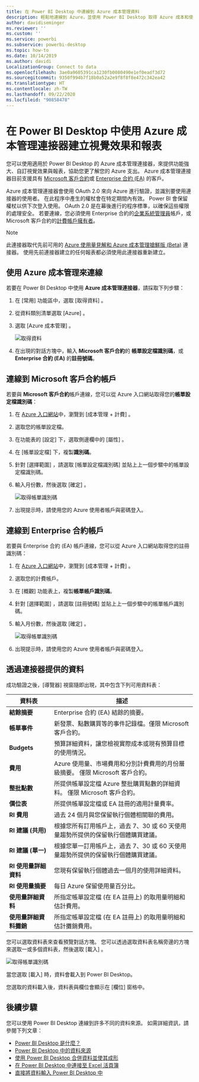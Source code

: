 ```yaml
---
title: 在 Power BI Desktop 中連線到 Azure 成本管理資料
description: 輕鬆地連線到 Azure，並使用 Power BI Desktop 取得 Azure 成本和使用方式相關見解
author: davidiseminger
ms.reviewer: ''
ms.custom: ''
ms.service: powerbi
ms.subservice: powerbi-desktop
ms.topic: how-to
ms.date: 10/14/2019
ms.author: davidi
LocalizationGroup: Connect to data
ms.openlocfilehash: 3ae0a9605391ca1230fb0080490e1ef0eadf3d72
ms.sourcegitcommit: 9350f994b7f18b0a52a2e9f8f8f8e472c342ea42
ms.translationtype: HT
ms.contentlocale: zh-TW
ms.lasthandoff: 09/22/2020
ms.locfileid: "90858478"
---
```

# <a name="create-visuals-and-reports-with-the-azure-cost-management-connector-in-power-bi-desktop"></a>在 Power BI Desktop 中使用 Azure 成本管理連接器建立視覺效果和報表

您可以使用適用於 Power BI Desktop 的 Azure 成本管理連接器，來提供功能強大、自訂視覺效果與報表，協助您更了解您的 Azure 支出。 Azure 成本管理連接器目前支援具有 [Microsoft 客戶合約](https://azure.microsoft.com/pricing/purchase-options/microsoft-customer-agreement/)或 [Enterprise 合約 (EA)](https://azure.microsoft.com/pricing/enterprise-agreement/) 的客戶。  

Azure 成本管理連接器會使用 OAuth 2.0 來向 Azure 進行驗證，並識別要使用連接器的使用者。 在此程序中產生的權杖會在特定期間內有效。 Power BI 會保留權杖以供下次登入使用。 OAuth 2.0 是在幕後進行的程序標準，以確保這些權限的處理安全。 若要連線，您必須使用 Enterprise 合約的[企業系統管理員](/azure/billing/billing-understand-ea-roles)帳戶，或 Microsoft 客戶合約的[計費帳戶擁有者](/azure/billing/billing-understand-mca-roles)。 

> [!NOTE]
> 此連接器取代先前可用的 [Azure 使用量見解和 Azure 成本管理搶鮮版 (Beta)](desktop-connect-azure-consumption-insights.md) 連接器。 使用先前連接器建立的任何報表都必須使用此連接器重新建立。

## <a name="connect-using-azure-cost-management"></a>使用 Azure 成本管理來連線

若要在 Power BI Desktop 中使用 **Azure 成本管理連接器**，請採取下列步驟：

1.  在 [常用]  功能區中，選取 [取得資料]  。
2.  從資料類別清單選取 [Azure]  。
3.  選取 [Azure 成本管理]  。

    ![取得資料](media/desktop-connect-azure-cost-management/azure-cost-management-00b.png)

4. 在出現的對話方塊中，輸入 **Microsoft 客戶合約**的 **帳單設定檔識別碼**，或 **Enterprise 合約 (EA)** 的**註冊號碼**。 


## <a name="connect-to-a-microsoft-customer-agreement-account"></a>連線到 Microsoft 客戶合約帳戶 

若要與 **Microsoft 客戶合約**帳戶連線，您可以從 Azure 入口網站取得您的**帳單設定檔識別碼**：

1.  在 [Azure 入口網站](https://portal.azure.com/)中，瀏覽到 [成本管理 + 計費]  。
2.  選取您的帳單設定檔。 
3.  在功能表的 [設定]  下，選取側邊欄中的 [屬性]  。
4.  在 [帳單設定檔]  下，複製**識別碼**。 
5.  針對 [選擇範圍]  ，請選取 [帳單設定檔識別碼]  並貼上上一個步驟中的帳單設定檔識別碼。 
6.  輸入月份數，然後選取 [確定]  。

    ![取得帳單識別碼](media/desktop-connect-azure-cost-management/azure-cost-management-01a.png)

7.  出現提示時，請使用您的 Azure 使用者帳戶與密碼登入。 


## <a name="connect-to-an-enterprise-agreement-account"></a>連線到 Enterprise 合約帳戶

若要與 Enterprise 合約 (EA) 帳戶連線，您可以從 Azure 入口網站取得您的註冊識別碼：

1.  在 [Azure 入口網站](https://portal.azure.com/)中，瀏覽到 [成本管理 + 計費]  。
2.  選取您的計費帳戶。
3.  在 [概觀]  功能表上，複製**帳單帳戶識別碼**。
4.  針對 [選擇範圍]  ，請選取 [註冊號碼]  並貼上上一個步驟中的帳單帳戶識別碼。 
5.  輸入月份數，然後選取 [確定]  。

    ![取得帳單識別碼](media/desktop-connect-azure-cost-management/azure-cost-management-01b.png)

6.  出現提示時，請使用您的 Azure 使用者帳戶與密碼登入。 

## <a name="data-available-through-the-connector"></a>透過連接器提供的資料

成功驗證之後，[導覽器]  視窗隨即出現，其中包含下列可用資料表：



| **資料表** | **描述** |
| --- | --- |
| **結餘摘要** | Enterprise 合約 (EA) 結餘的摘要。 |
| **帳單事件** | 新發票、點數購買等的事件記錄檔。僅限 Microsoft 客戶合約。 |
| **Budgets** | 預算詳細資料，讓您檢視實際成本或現有預算目標的使用情況。 |
| **費用** | Azure 使用量、市場費用和分別計費費用的月份層級摘要。 僅限 Microsoft 客戶合約。 |
| **整批點數** | 所提供帳單設定檔 Azure 整批購買點數的詳細資料。 僅限 Microsoft 客戶合約。 |
| **價位表** | 所提供帳單設定檔或 EA 註冊的適用計量費率。 |
| **RI 費用** | 過去 24 個月與您保留執行個體相關聯的費用。 |
| **RI 建議 (共用)** | 根據您所有訂用帳戶上，過去 7、30 或 60 天使用量趨勢所提供的保留執行個體購買建議。 |
| **RI 建議 (單一)** | 根據您單一訂用帳戶上，過去 7、30 或 60 天使用量趨勢所提供的保留執行個體購買建議。 |
| **RI 使用量詳細資料** | 您現有保留執行個體過去一個月的使用詳細資料。 |
| **RI 使用量摘要** | 每日 Azure 保留使用量百分比。 |
| **使用量詳細資料** | 所指定帳單設定檔 (在 EA 註冊上) 的取用量明細和估計費用。 |
| **使用量詳細資料攤銷** | 所指定帳單設定檔 (在 EA 註冊上) 的取用量明細和估計攤銷費用。 |

您可以選取資料表來查看預覽對話方塊。 您可以透過選取資料表名稱旁邊的方塊來選取一或多個資料表，然後選取 [載入]  。

![取得帳單識別碼](media/desktop-connect-azure-cost-management/azure-cost-management-01c.png)

當您選取 [載入]  時，資料會載入到 Power BI Desktop。 

您選取的資料載入後，資料表與欄位會顯示在 [欄位]  窗格中。


## <a name="next-steps"></a>後續步驟

您可以使用 Power BI Desktop 連線到許多不同的資料來源。 如需詳細資訊，請參閱下列文章：

* [Power BI Desktop 是什麼？](../fundamentals/desktop-what-is-desktop.md)
* [Power BI Desktop 中的資料來源](desktop-data-sources.md)
* [使用 Power BI Desktop 合併資料並使其成形](desktop-shape-and-combine-data.md)
* [在 Power BI Desktop 中連接至 Excel 活頁簿](desktop-connect-excel.md)   
* [直接將資料輸入 Power BI Desktop 中](desktop-enter-data-directly-into-desktop.md)